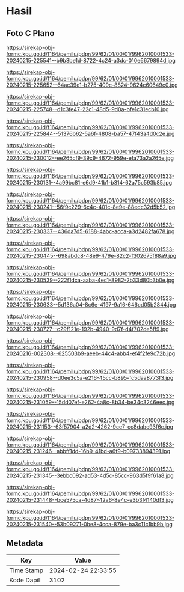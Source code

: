# Hasil

## Foto C Plano

https://sirekap-obj-formc.kpu.go.id/f164/pemilu/pdpr/99/62/01/00/01/9962010001533-20240215-225541--b9b3be1d-8722-4c24-a3dc-010e6679894d.jpg

https://sirekap-obj-formc.kpu.go.id/f164/pemilu/pdpr/99/62/01/00/01/9962010001533-20240215-225652--64ac39e1-b275-409c-8824-9624c60649c0.jpg

https://sirekap-obj-formc.kpu.go.id/f164/pemilu/pdpr/99/62/01/00/01/9962010001533-20240215-225748--d1c3fe47-22c1-48d5-9d0a-bfe1c31ecb10.jpg

https://sirekap-obj-formc.kpu.go.id/f164/pemilu/pdpr/99/62/01/00/01/9962010001533-20240215-225844--51376b62-5a6f-4808-ba57-47f43a4d0c2e.jpg

https://sirekap-obj-formc.kpu.go.id/f164/pemilu/pdpr/99/62/01/00/01/9962010001533-20240215-230012--ee265cf9-39c9-4672-959e-efa73a2a265e.jpg

https://sirekap-obj-formc.kpu.go.id/f164/pemilu/pdpr/99/62/01/00/01/9962010001533-20240215-230131--4a99bc81-e6d9-41b1-b314-62a75c593b85.jpg

https://sirekap-obj-formc.kpu.go.id/f164/pemilu/pdpr/99/62/01/00/01/9962010001533-20240215-230241--56f9c229-6c4c-401c-8e9e-88edc32d5b52.jpg

https://sirekap-obj-formc.kpu.go.id/f164/pemilu/pdpr/99/62/01/00/01/9962010001533-20240215-230337--436da7d5-6188-4abc-acca-a3d2482fa678.jpg

https://sirekap-obj-formc.kpu.go.id/f164/pemilu/pdpr/99/62/01/00/01/9962010001533-20240215-230445--698abdc8-48e9-479e-82c2-f302675f88a9.jpg

https://sirekap-obj-formc.kpu.go.id/f164/pemilu/pdpr/99/62/01/00/01/9962010001533-20240215-230539--222f1dca-aaba-4ec1-8982-2b33d80b3b0e.jpg

https://sirekap-obj-formc.kpu.go.id/f164/pemilu/pdpr/99/62/01/00/01/9962010001533-20240215-230633--5d136a04-8c6e-4197-9a16-646cd05b2844.jpg

https://sirekap-obj-formc.kpu.go.id/f164/pemilu/pdpr/99/62/01/00/01/9962010001533-20240215-230727--c29f121e-192b-4940-9d7f-d4f702de5ff9.jpg

https://sirekap-obj-formc.kpu.go.id/f164/pemilu/pdpr/99/62/01/00/01/9962010001533-20240216-002308--625503b9-aeeb-44c4-abb4-ef4f2fe9c72b.jpg

https://sirekap-obj-formc.kpu.go.id/f164/pemilu/pdpr/99/62/01/00/01/9962010001533-20240215-230958--d0ee3c5a-e216-45cc-b895-fc5daa8773f3.jpg

https://sirekap-obj-formc.kpu.go.id/f164/pemilu/pdpr/99/62/01/00/01/9962010001533-20240215-231059--15dd07ef-e262-4a8c-8b34-be34c3246eec.jpg

https://sirekap-obj-formc.kpu.go.id/f164/pemilu/pdpr/99/62/01/00/01/9962010001533-20240215-231153--63f57904-a2d2-4262-9ce7-cc8dabc93f6c.jpg

https://sirekap-obj-formc.kpu.go.id/f164/pemilu/pdpr/99/62/01/00/01/9962010001533-20240215-231246--abbff1dd-16b9-41bd-a6f9-b09733894391.jpg

https://sirekap-obj-formc.kpu.go.id/f164/pemilu/pdpr/99/62/01/00/01/9962010001533-20240215-231345--3ebbc092-ad53-4d5c-85cc-963d5f9f61a8.jpg

https://sirekap-obj-formc.kpu.go.id/f164/pemilu/pdpr/99/62/01/00/01/9962010001533-20240215-231448--bce575ca-4d87-42a6-8e4c-e3b3f4140df3.jpg

https://sirekap-obj-formc.kpu.go.id/f164/pemilu/pdpr/99/62/01/00/01/9962010001533-20240215-231540--53b09271-0be8-4cca-879e-ba3c11c1bb9b.jpg


## Metadata

| Key        | Value               |
| ---------- | ------------------- |
| Time Stamp | 2024-02-24 22:33:55 |
| Kode Dapil | 3102                |



